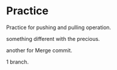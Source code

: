 # Practice
Practice for pushing and pulling operation.

something different with the precious.

another for Merge commit.

 1 branch.
